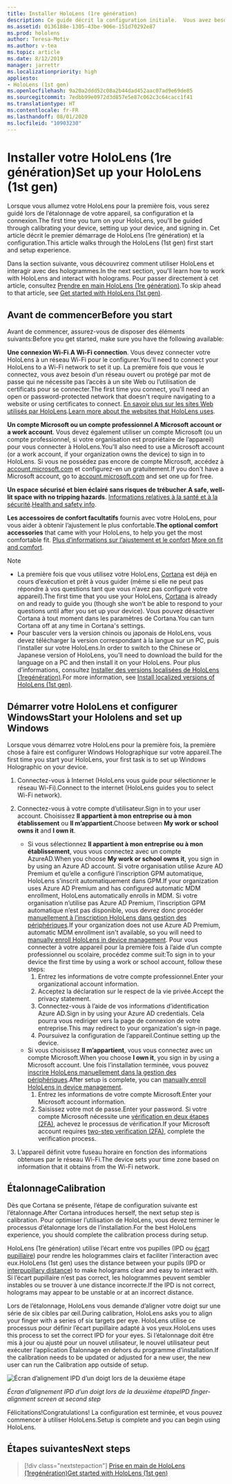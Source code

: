 ```yaml
---
title: Installer HoloLens (1re génération)
description: Ce guide décrit la configuration initiale.  Vous avez besoin d’un réseau Wi-Fi et d’un compte Microsoft (MSA) ou Azure Active Directory (Azure AD).
ms.assetid: 0136188e-1305-43be-906e-151d70292e87
ms.prod: hololens
author: Teresa-Motiv
ms.author: v-tea
ms.topic: article
ms.date: 8/12/2019
manager: jarrettr
ms.localizationpriority: high
appliesto:
- HoloLens (1st gen)
ms.openlocfilehash: 9a20a2ddd52c08a2b44dad452aac07ad9e69de85
ms.sourcegitcommit: 7edbb99e0972d3d857e5e87c062c3c64cacc1f41
ms.translationtype: HT
ms.contentlocale: fr-FR
ms.lasthandoff: 08/01/2020
ms.locfileid: "10903230"
---
```

# <span data-ttu-id="285ed-104">Installer votre HoloLens (1re génération)</span><span class="sxs-lookup"><span data-stu-id="285ed-104">Set up your HoloLens (1st gen)</span></span>

<span data-ttu-id="285ed-105">Lorsque vous allumez votre HoloLens pour la première fois, vous serez guidé lors de l’étalonnage de votre appareil, sa configuration et la connexion.</span><span class="sxs-lookup"><span data-stu-id="285ed-105">The first time you turn on your HoloLens, you'll be guided through calibrating your device, setting up your device, and signing in.</span></span>  <span data-ttu-id="285ed-106">Cet article décrit le premier démarrage de HoloLens (1re génération) et la configuration.</span><span class="sxs-lookup"><span data-stu-id="285ed-106">This article walks through the HoloLens (1st gen) first start and setup experience.</span></span>

<span data-ttu-id="285ed-107">Dans la section suivante, vous découvrirez comment utiliser HoloLens et interagir avec des hologrammes.</span><span class="sxs-lookup"><span data-stu-id="285ed-107">In the next section, you'll learn how to work with HoloLens and interact with holograms.</span></span> <span data-ttu-id="285ed-108">Pour passer directement à cet article, consultez [Prendre en main HoloLens (1re génération)](hololens1-basic-usage.md).</span><span class="sxs-lookup"><span data-stu-id="285ed-108">To skip ahead to that article, see [Get started with HoloLens (1st gen)](hololens1-basic-usage.md).</span></span>

## <span data-ttu-id="285ed-109">Avant de commencer</span><span class="sxs-lookup"><span data-stu-id="285ed-109">Before you start</span></span>

<span data-ttu-id="285ed-110">Avant de commencer, assurez-vous de disposer des éléments suivants:</span><span class="sxs-lookup"><span data-stu-id="285ed-110">Before you get started, make sure you have the following available:</span></span>

<span data-ttu-id="285ed-111">**Une connexion Wi-Fi**.</span><span class="sxs-lookup"><span data-stu-id="285ed-111">**A Wi-Fi connection**.</span></span> <span data-ttu-id="285ed-112">Vous devez connecter votre HoloLens à un réseau Wi-Fi pour le configurer.</span><span class="sxs-lookup"><span data-stu-id="285ed-112">You'll need to connect your HoloLens to a Wi-Fi network to set it up.</span></span> <span data-ttu-id="285ed-113">La première fois que vous le connectez, vous avez besoin d’un réseau ouvert ou protégé par mot de passe qui ne nécessite pas l’accès à un site Web ou l’utilisation de certificats pour se connecter.</span><span class="sxs-lookup"><span data-stu-id="285ed-113">The first time you connect, you'll need an open or password-protected network that doesn't require navigating to a website or using certificates to connect.</span></span> <span data-ttu-id="285ed-114">[En savoir plus sur les sites Web utilisés par HoloLens](hololens-offline.md).</span><span class="sxs-lookup"><span data-stu-id="285ed-114">[Learn more about the websites that HoloLens uses](hololens-offline.md).</span></span>

<span data-ttu-id="285ed-115">**Un compte Microsoft ou un compte professionnel**.</span><span class="sxs-lookup"><span data-stu-id="285ed-115">**A Microsoft account or a work account**.</span></span> <span data-ttu-id="285ed-116">Vous devez également utiliser un compte Microsoft (ou un compte professionnel, si votre organisation est propriétaire de l’appareil) pour vous connecter à HoloLens.</span><span class="sxs-lookup"><span data-stu-id="285ed-116">You'll also need to use a Microsoft account (or a work account, if your organization owns the device) to sign in to HoloLens.</span></span> <span data-ttu-id="285ed-117">Si vous ne possédez pas encore de compte Microsoft, accédez à [account.microsoft.com](https://account.microsoft.com) et configurez-en un gratuitement.</span><span class="sxs-lookup"><span data-stu-id="285ed-117">If you don't have a Microsoft account, go to [account.microsoft.com](https://account.microsoft.com) and set one up for free.</span></span>

<span data-ttu-id="285ed-118">**Un espace sécurisé et bien éclairé sans risques de trébucher**.</span><span class="sxs-lookup"><span data-stu-id="285ed-118">**A safe, well-lit space with no tripping hazards**.</span></span> <span data-ttu-id="285ed-119">[Informations relatives à la santé et à la sécurité](https://go.microsoft.com/fwlink/p/?LinkId=746661).</span><span class="sxs-lookup"><span data-stu-id="285ed-119">[Health and safety info](https://go.microsoft.com/fwlink/p/?LinkId=746661).</span></span>

<span data-ttu-id="285ed-120">**Les accessoires de confort facultatifs** fournis avec votre HoloLens, pour vous aider à obtenir l’ajustement le plus confortable.</span><span class="sxs-lookup"><span data-stu-id="285ed-120">**The optional comfort accessories** that came with your HoloLens, to help you get the most comfortable fit.</span></span> <span data-ttu-id="285ed-121">[Plus d’informations sur l’ajustement et le confort](https://support.microsoft.com/help/12632/hololens-fit-your-hololens).</span><span class="sxs-lookup"><span data-stu-id="285ed-121">[More on fit and comfort](https://support.microsoft.com/help/12632/hololens-fit-your-hololens).</span></span>

> [!NOTE]
>  
> - <span data-ttu-id="285ed-122">La première fois que vous utilisez votre HoloLens, [Cortana](hololens-cortana.md) est déjà en cours d’exécution et prêt à vous guider (même si elle ne peut pas répondre à vos questions tant que vous n’avez pas configuré votre appareil).</span><span class="sxs-lookup"><span data-stu-id="285ed-122">The first time that you use your HoloLens, [Cortana](hololens-cortana.md) is already on and ready to guide you (though she won't be able to respond to your questions until after you set up your device).</span></span> <span data-ttu-id="285ed-123">Vous pouvez désactiver Cortana à tout moment dans les paramètres de Cortana.</span><span class="sxs-lookup"><span data-stu-id="285ed-123">You can turn Cortana off at any time in Cortana's settings.</span></span>
> - <span data-ttu-id="285ed-124">Pour basculer vers la version chinois ou japonais de HoloLens, vous devez télécharger la version correspondant à la langue sur un PC, puis l’installer sur votre HoloLens.</span><span class="sxs-lookup"><span data-stu-id="285ed-124">In order to switch to the Chinese or Japanese version of HoloLens, you’ll need to download the build for the language on a PC and then install it on your HoloLens.</span></span> <span data-ttu-id="285ed-125">Pour plus d’informations, consultez [Installer des versions localisées de HoloLens (1regénération)](hololens1-install-localized.md).</span><span class="sxs-lookup"><span data-stu-id="285ed-125">For more information, see [Install localized versions of HoloLens (1st gen)](hololens1-install-localized.md).</span></span>

## <span data-ttu-id="285ed-126">Démarrer votre HoloLens et configurer Windows</span><span class="sxs-lookup"><span data-stu-id="285ed-126">Start your Hololens and set up Windows</span></span>

<span data-ttu-id="285ed-127">Lorsque vous démarrez votre HoloLens pour la première fois, la première chose à faire est configurer Windows Holographique sur votre appareil.</span><span class="sxs-lookup"><span data-stu-id="285ed-127">The first time you start your HoloLens, your first task is to set up Windows Holographic on your device.</span></span>

1. <span data-ttu-id="285ed-128">Connectez-vous à Internet (HoloLens vous guide pour sélectionner le réseau Wi-Fi).</span><span class="sxs-lookup"><span data-stu-id="285ed-128">Connect to the internet (HoloLens guides you to select Wi-Fi network).</span></span>

1. <span data-ttu-id="285ed-129">Connectez-vous à votre compte d’utilisateur.</span><span class="sxs-lookup"><span data-stu-id="285ed-129">Sign in to your user account.</span></span> <span data-ttu-id="285ed-130">Choisissez **Il appartient à mon entreprise ou à mon établissement** ou **Il m’appartient**.</span><span class="sxs-lookup"><span data-stu-id="285ed-130">Choose between **My work or school owns it** and **I own it**.</span></span>
    - <span data-ttu-id="285ed-131">Si vous sélectionnez **Il appartient à mon entreprise ou à mon établissement**, vous vous connectez avec un compte AzureAD.</span><span class="sxs-lookup"><span data-stu-id="285ed-131">When you choose **My work or school owns it**, you sign in by using an Azure AD account.</span></span> <span data-ttu-id="285ed-132">Si votre organisation utilise Azure AD Premium et qu’elle a configuré l’inscription GPM automatique, HoloLens s’inscrit automatiquement dans GPM.</span><span class="sxs-lookup"><span data-stu-id="285ed-132">If your organization uses Azure AD Premium and has configured automatic MDM enrollment, HoloLens automatically enrolls in MDM.</span></span> <span data-ttu-id="285ed-133">Si votre organisation n’utilise pas Azure AD Premium, l’inscription GPM automatique n’est pas disponible, vous devrez donc procéder [manuellement à l’inscription HoloLens dans gestion des périphériques](hololens-enroll-mdm.md#different-ways-to-enroll).</span><span class="sxs-lookup"><span data-stu-id="285ed-133">If your organization does not use Azure AD Premium, automatic MDM enrollment isn't available, so you will need to [manually enroll HoloLens in device management](hololens-enroll-mdm.md#different-ways-to-enroll).</span></span> <span data-ttu-id="285ed-134">Pour vous connecter à votre appareil pour la première fois à l’aide d’un compte professionnel ou scolaire, procédez comme suit:</span><span class="sxs-lookup"><span data-stu-id="285ed-134">To sign in to your device the first time by using a work or school account, follow these steps:</span></span>
        1. <span data-ttu-id="285ed-135">Entrez les informations de votre compte professionnel.</span><span class="sxs-lookup"><span data-stu-id="285ed-135">Enter your organizational account information.</span></span>
        1. <span data-ttu-id="285ed-136">Acceptez la déclaration sur le respect de la vie privée.</span><span class="sxs-lookup"><span data-stu-id="285ed-136">Accept the privacy statement.</span></span>
        1. <span data-ttu-id="285ed-137">Connectez-vous à l’aide de vos informations d’identification Azure AD.</span><span class="sxs-lookup"><span data-stu-id="285ed-137">Sign in by using your Azure AD credentials.</span></span> <span data-ttu-id="285ed-138">Cela pourra vous rediriger vers la page de connexion de votre entreprise.</span><span class="sxs-lookup"><span data-stu-id="285ed-138">This may redirect to your organization's sign-in page.</span></span>
        1. <span data-ttu-id="285ed-139">Poursuivez la configuration de l’appareil.</span><span class="sxs-lookup"><span data-stu-id="285ed-139">Continue setting up the device.</span></span>
    - <span data-ttu-id="285ed-140">Si vous choisissez **Il m’appartient**, vous vous connectez avec un compte Microsoft.</span><span class="sxs-lookup"><span data-stu-id="285ed-140">When you choose **I own it**, you sign in by using a Microsoft account.</span></span> <span data-ttu-id="285ed-141">Une fois l’installation terminée, vous pouvez [inscrire HoloLens manuellement dans la gestion des périphériques](hololens-enroll-mdm.md#different-ways-to-enroll).</span><span class="sxs-lookup"><span data-stu-id="285ed-141">After setup is complete, you can [manually enroll HoloLens in device management](hololens-enroll-mdm.md#different-ways-to-enroll).</span></span>
        1. <span data-ttu-id="285ed-142">Entrez les informations de votre compte Microsoft.</span><span class="sxs-lookup"><span data-stu-id="285ed-142">Enter your Microsoft account information.</span></span>
        1. <span data-ttu-id="285ed-143">Saisissez votre mot de passe.</span><span class="sxs-lookup"><span data-stu-id="285ed-143">Enter your password.</span></span> <span data-ttu-id="285ed-144">Si votre compte Microsoft nécessite une [vérification en deux étapes (2FA)](https://blogs.technet.microsoft.com/microsoft_blog/2013/04/17/microsoft-account-gets-more-secure/), achevez le processus de vérification.</span><span class="sxs-lookup"><span data-stu-id="285ed-144">If your Microsoft account requires [two-step verification (2FA)](https://blogs.technet.microsoft.com/microsoft_blog/2013/04/17/microsoft-account-gets-more-secure/), complete the verification process.</span></span>

1. <span data-ttu-id="285ed-145">L’appareil définit votre fuseau horaire en fonction des informations obtenues par le réseau Wi-Fi.</span><span class="sxs-lookup"><span data-stu-id="285ed-145">The device sets your time zone based on information that it obtains from the Wi-Fi network.</span></span>

## <span data-ttu-id="285ed-146">Étalonnage</span><span class="sxs-lookup"><span data-stu-id="285ed-146">Calibration</span></span>

<span data-ttu-id="285ed-147">Dès que Cortana se présente, l’étape de configuration suivante est l’étalonnage.</span><span class="sxs-lookup"><span data-stu-id="285ed-147">After Cortana introduces herself, the next setup step is calibration.</span></span> <span data-ttu-id="285ed-148">Pour optimiser l’utilisation de HoloLens, vous devez terminer le processus d’étalonnage lors de l’installation.</span><span class="sxs-lookup"><span data-stu-id="285ed-148">For the best HoloLens experience, you should complete the calibration process during setup.</span></span>

<span data-ttu-id="285ed-149">HoloLens (1re génération) utilise l’écart entre vos pupilles (IPD ou [écart pupillaire](https://en.wikipedia.org/wiki/Interpupillary_distance)) pour rendre les hologrammes clairs et faciliter l’interaction avec eux.</span><span class="sxs-lookup"><span data-stu-id="285ed-149">HoloLens (1st gen) uses the distance between your pupils (IPD or [interpupillary distance](https://en.wikipedia.org/wiki/Interpupillary_distance)) to make holograms clear and easy to interact with.</span></span> <span data-ttu-id="285ed-150">Si l’écart pupillaire n’est pas correct, les hologrammes peuvent sembler instables ou se trouver à une distance incorrecte.</span><span class="sxs-lookup"><span data-stu-id="285ed-150">If the IPD is not correct, holograms may appear to be unstable or at an incorrect distance.</span></span>

<span data-ttu-id="285ed-151">Lors de l’étalonnage, HoloLens vous demande d’aligner votre doigt sur une série de six cibles par œil.</span><span class="sxs-lookup"><span data-stu-id="285ed-151">During calibration, HoloLens asks you to align your finger with a series of six targets per eye.</span></span> <span data-ttu-id="285ed-152">HoloLens utilise ce processus pour définir l’écart pupillaire adapté à vos yeux.</span><span class="sxs-lookup"><span data-stu-id="285ed-152">HoloLens uses this process to set the correct IPD for your eyes.</span></span> <span data-ttu-id="285ed-153">Si l’étalonnage doit être mis à jour ou ajusté pour un nouvel utilisateur, le nouvel utilisateur peut exécuter l’application Étalonnage en dehors du programme d’installation.</span><span class="sxs-lookup"><span data-stu-id="285ed-153">If the calibration needs to be updated or adjusted for a new user, the new user can run the Calibration app  outside of setup.</span></span>

![Écran d’alignement IPD d’un doigt lors de la deuxième étape](./images/ipd-finger-alignment-300px.jpg)

*<span data-ttu-id="285ed-155">Écran d’alignement IPD d’un doigt lors de la deuxième étape</span><span class="sxs-lookup"><span data-stu-id="285ed-155">IPD finger-alignment screen at second step</span></span>*

<span data-ttu-id="285ed-156">Félicitations!</span><span class="sxs-lookup"><span data-stu-id="285ed-156">Congratulations!</span></span> <span data-ttu-id="285ed-157">La configuration est terminée, et vous pouvez commencer à utiliser HoloLens.</span><span class="sxs-lookup"><span data-stu-id="285ed-157">Setup is complete and you can begin using HoloLens.</span></span>

## <span data-ttu-id="285ed-158">Étapes suivantes</span><span class="sxs-lookup"><span data-stu-id="285ed-158">Next steps</span></span>

> [!div class="nextstepaction"]
> [<span data-ttu-id="285ed-159">Prise en main de HoloLens (1regénération)</span><span class="sxs-lookup"><span data-stu-id="285ed-159">Get started with HoloLens (1st gen)</span></span>](hololens1-basic-usage.md)
